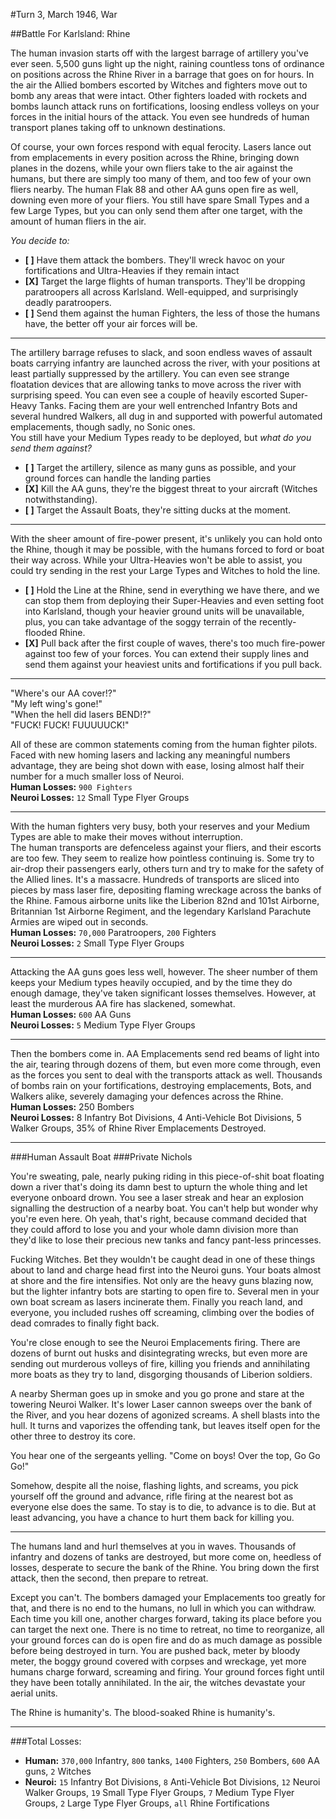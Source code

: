 #Turn 3, March 1946, War

##Battle For Karlsland: Rhine

The human invasion starts off with the largest barrage of artillery you've ever seen. 5,500 guns light up the night, raining countless tons of ordinance on positions across the Rhine River in a barrage that goes on for hours. In the air the Allied bombers escorted by Witches and fighters move out to bomb any areas that were intact. Other fighters loaded with rockets and bombs launch attack runs on fortifications, loosing endless volleys on your forces in the initial hours of the attack. You even see hundreds of human transport planes taking off to unknown destinations.

Of course, your own forces respond with equal ferocity. Lasers lance out from emplacements in every position across the Rhine, bringing down planes in the dozens, while your own fliers take to the air against the humans, but there are simply too many of them, and too few of your own fliers nearby. The human Flak 88 and other AA guns open fire as well, downing even more of your fliers. You still have spare Small Types and a few Large Types, but you can only send them after one target, with the amount of human fliers in the air.

*You decide to:*

- **[ ]** Have them attack the bombers. They'll wreck havoc on your fortifications and Ultra-Heavies if they remain intact
- **[X]** Target the large flights of human transports. They'll be dropping paratroopers all across Karlsland. Well-equipped, and surprisingly deadly paratroopers.
- **[ ]** Send them against the human Fighters, the less of those the humans have, the better off your air forces will be.

---
The artillery barrage refuses to slack, and soon endless waves of assault boats carrying infantry are launched across the river, with your positions at least partially suppressed by the artillery. You can even see strange floatation devices that are allowing tanks to move across the river with surprising speed. You can even see a couple of heavily escorted Super-Heavy Tanks. Facing them are your well entrenched Infantry Bots and several hundred Walkers, all dug in and supported with powerful automated emplacements, though sadly, no Sonic ones.  
You still have your Medium Types ready to be deployed, but *what do you send them against?*

- **[ ]** Target the artillery, silence as many guns as possible, and your ground forces can handle the landing parties
- **[X]** Kill the AA guns, they're the biggest threat to your aircraft (Witches notwithstanding).
- **[ ]** Target the Assault Boats, they're sitting ducks at the moment.

---
With the sheer amount of fire-power present, it's unlikely you can hold onto the Rhine, though it may be possible, with the humans forced to ford or boat their way across. While your Ultra-Heavies won't be able to assist, you could try sending in the rest your Large Types and Witches to hold the line.

- **[ ]** Hold the Line at the Rhine, send in everything we have there, and we can stop them from deploying their Super-Heavies and even setting foot into Karlsland, though your heavier ground units will be unavailable, plus, you can take advantage of the soggy terrain of the recently-flooded Rhine.
- **[X]** Pull back after the first couple of waves, there's too much fire-power against too few of your forces. You can extend their supply lines and send them against your heaviest units and fortifications if you pull back.

---

"Where's our AA cover!?"  
"My left wing's gone!"  
"When the hell did lasers BEND!?"  
"FUCK! FUCK! FUUUUUCK!"  

All of these are common statements coming from the human fighter pilots. Faced with new homing lasers and lacking any meaningful numbers advantage, they are being shot down with ease, losing almost half their number for a much smaller loss of Neuroi.  
**Human Losses:** `900 Fighters`  
**Neuroi Losses:** `12` Small Type Flyer Groups

---
With the human fighters very busy, both your reserves and your Medium Types are able to make their moves without interruption.  
The human transports are defenceless against your fliers, and their escorts are too few. They seem to realize how pointless continuing is. Some try to air-drop their passengers early, others turn and try to make for the safety of the Allied lines. It's a massacre. Hundreds of transports are sliced into pieces by mass laser fire, depositing flaming wreckage across the banks of the Rhine. Famous airborne units like the Liberion 82nd and 101st Airborne, Britannian 1st Airborne Regiment, and the legendary Karlsland Parachute Armies are wiped out in seconds.  
**Human Losses:** `70,000` Paratroopers, `200` Fighters  
**Neuroi Losses:** `2` Small Type Flyer Groups

---
Attacking the AA guns goes less well, however. The sheer number of them keeps your Medium types heavily occupied, and by the time they do enough damage, they've taken significant losses themselves. However, at least the murderous AA fire has slackened, somewhat.  
**Human Losses:** `600` AA Guns  
**Neuroi Losses:** `5` Medium Type Flyer Groups  

---
Then the bombers come in. AA Emplacements send red beams of light into the air, tearing through dozens of them, but even more come through, even as the forces you sent to deal with the transports attack as well. Thousands of bombs rain on your fortifications, destroying emplacements, Bots, and Walkers alike, severely damaging your defences across the Rhine.  
**Human Losses:** 250 Bombers  
**Neuroi Losses:** 8 Infantry Bot Divisions, 4 Anti-Vehicle Bot Divisions, 5 Walker Groups, 35% of Rhine River Emplacements Destroyed.  

---
###Human Assault Boat
###Private Nichols

You're sweating, pale, nearly puking riding in this piece-of-shit boat floating down a river that's doing its damn best to upturn the whole thing and let everyone onboard drown. You see a laser streak and hear an explosion signalling the destruction of a nearby boat. You can't help but wonder why you're even here. Oh yeah, that's right, because command decided that they could afford to lose you and your whole damn division more than they'd like to lose their precious new tanks and fancy pant-less princesses.

Fucking Witches. Bet they wouldn't be caught dead in one of these things about to land and charge head first into the Neuroi guns. Your boats almost at shore and the fire intensifies. Not only are the heavy guns blazing now, but the lighter infantry bots are starting to open fire to. Several men in your own boat scream as lasers incinerate them. Finally you reach land, and everyone, you included rushes off screaming, climbing over the bodies of dead comrades to finally fight back.

You're close enough to see the Neuroi Emplacements firing. There are dozens of burnt out husks and disintegrating wrecks, but even more are sending out murderous volleys of fire, killing you friends and annihilating more boats as they try to land, disgorging thousands of Liberion soldiers.

A nearby Sherman goes up in smoke and you go prone and stare at the towering Neuroi Walker. It's lower Laser cannon sweeps over the bank of the River, and you hear dozens of agonized screams. A shell blasts into the hull. It turns and vaporizes the offending tank, but leaves itself open for the other three to destroy its core.

You hear one of the sergeants yelling. "Come on boys! Over the top, Go Go Go!"

Somehow, despite all the noise, flashing lights, and screams, you pick yourself off the ground and advance, rifle firing at the nearest bot as everyone else does the same.
To stay is to die, to advance is to die. But at least advancing, you have a chance to hurt them back for killing you.

---
The humans land and hurl themselves at you in waves. Thousands of infantry and dozens of tanks are destroyed, but more come on, heedless of losses, desperate to secure the bank of the Rhine. You bring down the first attack, then the second, then prepare to retreat.

Except you can't. The bombers damaged your Emplacements too greatly for that, and there is no end to the humans, no lull in which you can withdraw. Each time you kill one, another charges forward, taking its place before you can target the next one. There is no time to retreat, no time to reorganize, all your ground forces can do is open fire and do as much damage as possible before being destroyed in turn. You are pushed back, meter by bloody meter, the boggy ground covered with corpses and wreckage, yet more humans charge forward, screaming and firing. Your ground forces fight until they have been totally annihilated. In the air, the witches devastate your aerial units.

The Rhine is humanity's. The blood-soaked Rhine is humanity's.

---
###Total Losses:
- **Human:** `370,000` Infantry, `800` tanks, `1400` Fighters, `250` Bombers, `600` AA guns, `2` Witches
- **Neuroi:** `15` Infantry Bot Divisions, `8` Anti-Vehicle Bot Divisions, `12` Neuroi Walker Groups, `19` Small Type Flyer Groups, `7` Medium Type Flyer Groups, `2` Large Type Flyer Groups, `all` Rhine Fortifications
